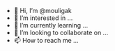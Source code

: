 - 👋 Hi, I’m @mouligak
- 👀 I’m interested in ...
- 🌱 I’m currently learning ...
- 💞️ I’m looking to collaborate on ...
- 📫 How to reach me ...

<!---
mouligak/mouligak is a ✨ special ✨ repository because its `README.md` (this file) appears on your GitHub profile.
You can click the Preview link to take a look at your changes.
--->
